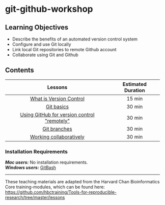 # git-github-workshop

## Learning Objectives

* Describe the benefits of an automated version control system
* Configure and use Git locally
* Link local Git repositories to remote Github account
* Collaborate using Git and Github

## Contents

|  Lessons  | Estimated Duration  |
|:------------------------:|:------------------------------------------------:|
| [What is Version Control](https://github.com/sstein93/git-github-workshop/blob/main/01_Intro_to_versioning.md) | 15 min |
| [Git basics](https://github.com/sstein93/git-github-workshop/blob/main/02_git_basics.md) | 30 min|
| [Using GitHub for version control "remotely"](https://github.com/sstein93/git-github-workshop/blob/main/03_git_github.md) | 30 min |
| [Git branches](https://github.com/sstein93/git-github-workshop/blob/main/04_git_branches.md) | 30 min |
| [Working collaboratively](https://github.com/sstein93/git-github-workshop/blob/main/05_github_collaboration.md) | 30 min |


### Installation Requirements
***Mac users:***
No installation requirements.  
***Windows users:***
[GitBash](https://git-scm.com/download/win)  

---

These teaching materials are adapted from the Harvard Chan Bioinformatics Core training-modules, which can be found here: https://github.com/hbctraining/Tools-for-reproducible-research/tree/master/lessons


